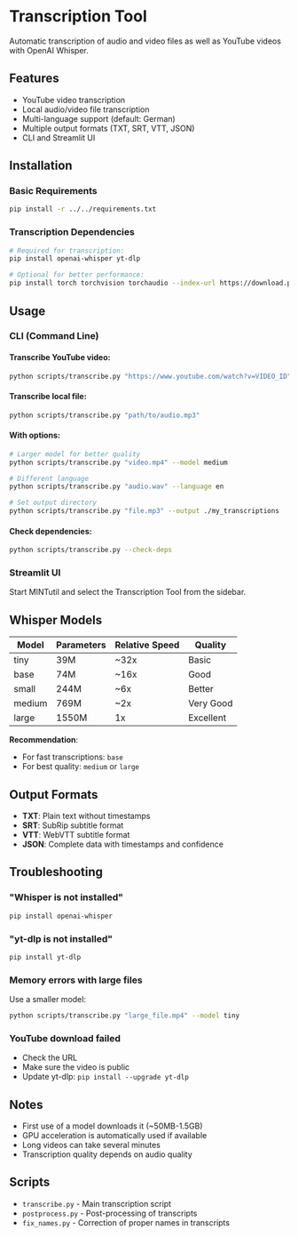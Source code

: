 # Transcription Tool

Automatic transcription of audio and video files as well as YouTube videos with OpenAI Whisper.

## Features

- YouTube video transcription
- Local audio/video file transcription  
- Multi-language support (default: German)
- Multiple output formats (TXT, SRT, VTT, JSON)
- CLI and Streamlit UI

## Installation

### Basic Requirements
```bash
pip install -r ../../requirements.txt
```

### Transcription Dependencies
```bash
# Required for transcription:
pip install openai-whisper yt-dlp

# Optional for better performance:
pip install torch torchvision torchaudio --index-url https://download.pytorch.org/whl/cu118
```

## Usage

### CLI (Command Line)

#### Transcribe YouTube video:
```bash
python scripts/transcribe.py "https://www.youtube.com/watch?v=VIDEO_ID"
```

#### Transcribe local file:
```bash
python scripts/transcribe.py "path/to/audio.mp3"
```

#### With options:
```bash
# Larger model for better quality
python scripts/transcribe.py "video.mp4" --model medium

# Different language
python scripts/transcribe.py "audio.wav" --language en

# Set output directory
python scripts/transcribe.py "file.mp3" --output ./my_transcriptions
```

#### Check dependencies:
```bash
python scripts/transcribe.py --check-deps
```

### Streamlit UI

Start MINTutil and select the Transcription Tool from the sidebar.

## Whisper Models

| Model  | Parameters | Relative Speed | Quality    |
|--------|------------|----------------|------------|
| tiny   | 39M        | ~32x          | Basic      |
| base   | 74M        | ~16x          | Good       |
| small  | 244M       | ~6x           | Better     |
| medium | 769M       | ~2x           | Very Good  |
| large  | 1550M      | 1x            | Excellent  |

**Recommendation**: 
- For fast transcriptions: `base`
- For best quality: `medium` or `large`

## Output Formats

- **TXT**: Plain text without timestamps
- **SRT**: SubRip subtitle format
- **VTT**: WebVTT subtitle format  
- **JSON**: Complete data with timestamps and confidence

## Troubleshooting

### "Whisper is not installed"
```bash
pip install openai-whisper
```

### "yt-dlp is not installed"
```bash
pip install yt-dlp
```

### Memory errors with large files
Use a smaller model:
```bash
python scripts/transcribe.py "large_file.mp4" --model tiny
```

### YouTube download failed
- Check the URL
- Make sure the video is public
- Update yt-dlp: `pip install --upgrade yt-dlp`

## Notes

- First use of a model downloads it (~50MB-1.5GB)
- GPU acceleration is automatically used if available
- Long videos can take several minutes
- Transcription quality depends on audio quality

## Scripts

- `transcribe.py` - Main transcription script
- `postprocess.py` - Post-processing of transcripts
- `fix_names.py` - Correction of proper names in transcripts
